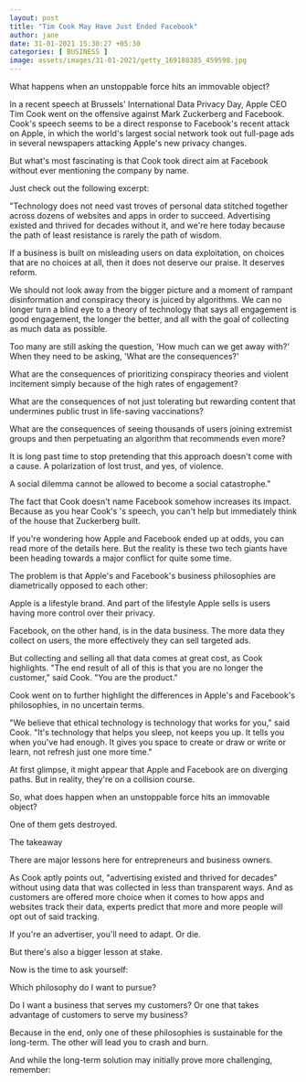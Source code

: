 ```yaml
---
layout: post
title: "Tim Cook May Have Just Ended Facebook"
author: jane 
date: 31-01-2021 15:30:27 +05:30 
categories: [ BUSINESS ] 
image: assets/images/31-01-2021/getty_169188385_459598.jpg
---
```

What happens when an unstoppable force hits an immovable object?

In a recent speech at Brussels' International Data Privacy Day, Apple CEO Tim Cook went on the offensive against Mark Zuckerberg and Facebook. Cook's speech seems to be a direct response to Facebook's recent attack on Apple, in which the world's largest social network took out full-page ads in several newspapers attacking Apple's new privacy changes.

But what's most fascinating is that Cook took direct aim at Facebook without ever mentioning the company by name.

Just check out the following excerpt:

"Technology does not need vast troves of personal data stitched together across dozens of websites and apps in order to succeed. Advertising existed and thrived for decades without it, and we're here today because the path of least resistance is rarely the path of wisdom.

If a business is built on misleading users on data exploitation, on choices that are no choices at all, then it does not deserve our praise. It deserves reform.

We should not look away from the bigger picture and a moment of rampant disinformation and conspiracy theory is juiced by algorithms. We can no longer turn a blind eye to a theory of technology that says all engagement is good engagement, the longer the better, and all with the goal of collecting as much data as possible.

Too many are still asking the question, 'How much can we get away with?' When they need to be asking, 'What are the consequences?'

What are the consequences of prioritizing conspiracy theories and violent incitement simply because of the high rates of engagement?

What are the consequences of not just tolerating but rewarding content that undermines public trust in life-saving vaccinations?

What are the consequences of seeing thousands of users joining extremist groups and then perpetuating an algorithm that recommends even more?

It is long past time to stop pretending that this approach doesn't come with a cause. A polarization of lost trust, and yes, of violence.

A social dilemma cannot be allowed to become a social catastrophe."

The fact that Cook doesn't name Facebook somehow increases its impact. Because as you hear Cook's 's speech, you can't help but immediately think of the house that Zuckerberg built.

If you're wondering how Apple and Facebook ended up at odds, you can read more of the details here. But the reality is these two tech giants have been heading towards a major conflict for quite some time.

The problem is that Apple's and Facebook's business philosophies are diametrically opposed to each other:

Apple is a lifestyle brand. And part of the lifestyle Apple sells is users having more control over their privacy.

Facebook, on the other hand, is in the data business. The more data they collect on users, the more effectively they can sell targeted ads.

But collecting and selling all that data comes at great cost, as Cook highlights. "The end result of all of this is that you are no longer the customer," said Cook. "You are the product."

Cook went on to further highlight the differences in Apple's and Facebook's philosophies, in no uncertain terms.

"We believe that ethical technology is technology that works for you," said Cook. "It's technology that helps you sleep, not keeps you up. It tells you when you've had enough. It gives you space to create or draw or write or learn, not refresh just one more time."

At first glimpse, it might appear that Apple and Facebook are on diverging paths. But in reality, they're on a collision course.

So, what does happen when an unstoppable force hits an immovable object?

One of them gets destroyed.

The takeaway

There are major lessons here for entrepreneurs and business owners.

As Cook aptly points out, "advertising existed and thrived for decades" without using data that was collected in less than transparent ways. And as customers are offered more choice when it comes to how apps and websites track their data, experts predict that more and more people will opt out of said tracking.

If you're an advertiser, you'll need to adapt. Or die.

But there's also a bigger lesson at stake.

Now is the time to ask yourself:

Which philosophy do I want to pursue?

Do I want a business that serves my customers? Or one that takes advantage of customers to serve my business?

Because in the end, only one of these philosophies is sustainable for the long-term. The other will lead you to crash and burn.

And while the long-term solution may initially prove more challenging, remember: